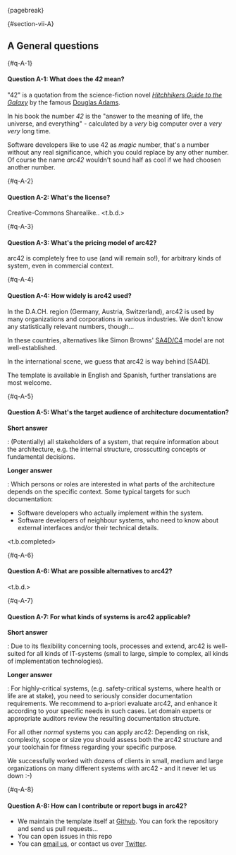 {pagebreak}

{#section-vii-A}
## A General questions

{#q-A-1}
#### Question A-1: What does the _42_ mean?
"42" is a quotation from the science-fiction novel
[_Hitchhikers Guide to the Galaxy_](https://en.wikipedia.org/wiki/Phrases_from_The_Hitchhiker's_Guide_to_the_Galaxy)
by the famous [Douglas Adams](http://www.theguardian.com/books/2011/feb/03/douglas-adams-42-hitchhiker).

In his book the number _42_ is the "answer to the meaning of life, the universe, and everything" - calculated by a _very_ big computer over a _very very_ long time.

Software developers like to use 42 as _magic_ number, that's a number
without any real significance, which you could replace by any other number.
Of course the name _arc42_ wouldn't sound half as cool if we had choosen
another number.

{#q-A-2}
#### Question A-2: What's the license?

Creative-Commons Sharealike..
<t.b.d.>

{#q-A-3}
#### Question A-3: What's the pricing model of arc42?

arc42 is completely free to use (and will remain so!), for
arbitrary kinds of system, even in commercial context.

{#q-A-4}
#### Question A-4: How widely is arc42 used?
In the D.A.CH. region (Germany, Austria, Switzerland), arc42 is used
by many organizations and corporations in various industries. We don't
know any statistically relevant numbers, though...

In these countries, alternatives like Simon Browns' [SA4D/C4]() model
are not well-established.

In the international scene, we guess that arc42 is way behind [SA4D].

The template is available in English and Spanish, further translations
are most welcome.

{#q-A-5}
#### Question A-5: What's the target audience of architecture documentation?

**Short answer**

: (Potentially) all stakeholders of a system, that require information
about the architecture, e.g. the internal structure, crosscutting concepts
or fundamental decisions.

**Longer answer**

: Which persons or roles are interested in what parts of the architecture
depends on the specific context. Some typical targets for such documentation:

* Software developers who actually implement within the system.
* Software developers of neighbour systems, who need to know about
external interfaces and/or their technical details.

<t.b.completed>

{#q-A-6}
#### Question A-6: What are possible alternatives to arc42?

<t.b.d.>

{#q-A-7}
#### Question A-7: For what kinds of systems is arc42 applicable?
**Short answer**

: Due to its flexibility concerning tools, processes and extend, arc42
is well-suited for all kinds of IT-systems (small to large, simple to complex,
  all kinds of implementation technologies).

**Longer answer**

: For highly-critical systems, (e.g. safety-critical systems, where health
or life are at stake), you need to seriously consider documentation requirements.
We recommend to a-priori evaluate arc42, and enhance it according to your
specific needs in such cases.
Let domain experts or appropriate auditors review the resulting documentation
structure.

For all other _normal_ systems you can apply arc42: Depending on risk,
complexity, scope or size you should assess both the arc42 structure
and your toolchain for fitness regarding your specific purpose.

We successfully worked with dozens of clients in small, medium and
large organizations on many different systems with arc42 - and it never
let us down :-)

{#q-A-8}
#### Question A-8: How can I contribute or report bugs in arc42?

* We maintain the template itself at [Github](https://github.com/arc42). You can fork the repository and send us pull requests...
* You can open issues in this repo
* You can [email us](mailto:info@arc42.de), or contact us over [Twitter](https://twitter.com/arc42Tipps).
